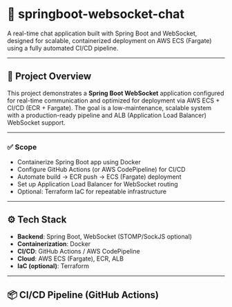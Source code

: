 # 🧩 springboot-websocket-chat

A real-time chat application built with Spring Boot and WebSocket, designed for scalable, containerized deployment on AWS ECS (Fargate) using a fully automated CI/CD pipeline.

---

## 🚀 Project Overview

This project demonstrates a **Spring Boot WebSocket** application configured for real-time communication and optimized for deployment via AWS ECS + CI/CD (ECR + Fargate). The goal is a low-maintenance, scalable system with a production-ready pipeline and ALB (Application Load Balancer) WebSocket support.

---

### ✅ Scope

- Containerize Spring Boot app using Docker
- Configure GitHub Actions (or AWS CodePipeline) for CI/CD
- Automate build → ECR push → ECS (Fargate) deployment
- Set up Application Load Balancer for WebSocket routing
- Optional: Terraform IaC for repeatable infrastructure

---

## ⚙️ Tech Stack

- **Backend**: Spring Boot, WebSocket (STOMP/SockJS optional)
- **Containerization**: Docker
- **CI/CD**: GitHub Actions / AWS CodePipeline
- **Cloud**: AWS ECS (Fargate), ECR, ALB
- **IaC (optional)**: Terraform

---

## 📦 CI/CD Pipeline (GitHub Actions)

